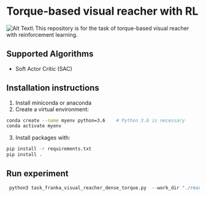 # Torque-based visual reacher with RL
![Alt Text](https://github.com/amir-noohian/torque-visual-reacher-rl/blob/main/docs/Franka-VisualReacher.gif)\\
This repository is for the task of torque-based visual reacher with reinforcement learning. 

## Supported Algorithms
- Soft Actor Critic (SAC)

## Installation instructions
1. Install miniconda or anaconda
2. Create a virtual environment:
```bash
conda create --name myenv python=3.6    # Python 3.6 is necessary
conda activate myenv
```
3. Install packages with:
```bash
pip install -r requirements.txt
pip install .
```

## Run experiment
```python
 python3 task_franka_visual_reacher_dense_torque.py  --work_dir "./results" --mode 'l' --seed 0 --env_steps 200100 
```


